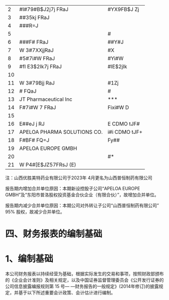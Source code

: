 <table><tr><td>2</td><td>#I#79#B$J2j7j FRaJ</td><td>#YX9FB$J Zj</td></tr><tr><td>3</td><td>##35kj FRaJ</td><td></td></tr><tr><td>4</td><td>###R=J</td><td></td></tr><tr><td>5</td><td></td><td>#</td></tr><tr><td>6</td><td>###F# FRaJ</td><td>##Y#J</td></tr><tr><td>7</td><td>W 3#7XXjjRaJ</td><td>#X</td></tr><tr><td>8</td><td>#5#7i#W  FRaJ</td><td>#Yi#W </td></tr><tr><td>9</td><td>#fI E3$2Ik7j FRaJ</td><td>#IE$2jIk</td></tr><tr><td>10</td><td></td><td></td></tr><tr><td>11</td><td>W 3#79Bjj RaJ</td><td>#1Zj</td></tr><tr><td>12</td><td># FQaJ</td><td>#</td></tr><tr><td>13</td><td>JT Pharmaceutical Inc</td><td>***</td></tr><tr><td>14</td><td>F#7i#W 7 FRaJ</td><td>Fixi#W D</td></tr><tr><td>15</td><td></td><td></td></tr><tr><td>16</td><td>E##eJ j RJ</td><td>E CDMO tJF#</td></tr><tr><td>17</td><td>APELOA PHARMA SOLUTIONS CO.</td><td>i#i CDMO tJF+</td></tr><tr><td>18</td><td>F#BF# FQ=J</td><td>Fy##</td></tr><tr><td>19</td><td>APELOA EUROPE GMBH</td><td></td></tr><tr><td>20</td><td></td><td>#*</td></tr><tr><td>21</td><td>W P4#[E$JZ57FRsJ (E)</td><td></td></tr></table>

注：山西优胜美特药业有限公司于2023年 4月更名为山西普恒制药有限公司

报告期内增加合并单位原因：本期新设控股子公司“APELOA EUROPE GMBH”及“东阳市普洛股权投资基金合伙企业（有限合伙）”，故增加合并单位。

报告期内减少合并单位原因：本期公司对外转让子公司“山西普恒制药有限公司” $9 5 \%$ 股权，故减少合并单位。

# 四、财务报表的编制基础

# 1、编制基础

本公司财务报表以持续经营为基础，根据实际发生的交易和事项，按照财政部颁布的《企业会计准则》及相关规定，以及中国证券监督管理委员会《公开发行证券的公司信息披露编报规则第 15 号— —财务报告的一般规定》(2014年修订)的披露规定，并基于以下所述重要会计政策、会计估计进行编制。